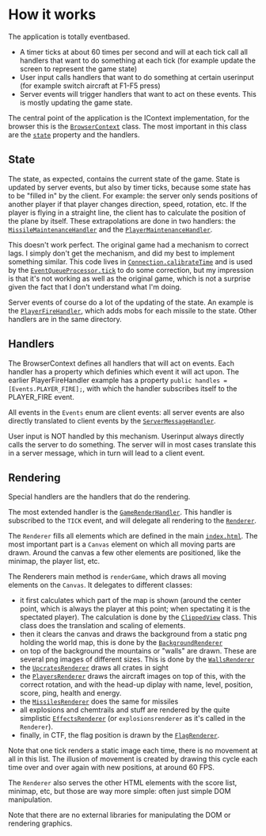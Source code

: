 # How it works

The application is totally eventbased. 

- A timer ticks at about 60 times per second and will at each tick call all handlers that want to do something at each tick (for example update the screen to represent the game state)
- User input calls handlers that want to do something at certain userinput (for example switch aircraft at F1-F5 press)
- Server events will trigger handlers that want to act on these events. This is mostly updating the game state.

The central point of the application is the IContext implementation, for the browser this is the [`BrowserContext`](src/browser-impl/browser-context.ts) class. The most important in this class are the [`state`](src/app-context/state.ts) property and the handlers. 

## State

The state, as expected, contains the current state of the game. State is updated by server events, but also by timer ticks, because some state has to be "filled in" by the client. For example: the server only sends positions of another player if that player changes direction, speed, rotation, etc. If the player is flying in a straight line, the client has to calculate the position of the plane by itself. These extrapolations are done in two handlers: the [`MissileMaintenanceHandler`](src/handlers/maintenance/missile-maintenance-handler.ts) and the [`PlayerMaintenanceHandler`](src/handlers/maintenance/player-maintenance-handler.ts). 

This doesn't work perfect. The original game had a mechanism to correct lags. I simply don't get the mechanism, and did my best to implement something similar. This code lives in [`Connection.calibrateTime`](src/connectivity/connection.ts) and is used by the [`EventQueueProcessor.tick`](src/app-context/eventqueue-processor.ts) to do some correction, but my impression is that it's not working as well as the original game, which is not a surprise given the fact that I don't understand what I'm doing.

Server events of course do a lot of the updating of the state. An example is the [`PlayerFireHandler`](src/handlers/server-messages/player-fire-handler.ts), which adds mobs for each missile to the state. Other handlers are in the same directory.

## Handlers

The BrowserContext defines all handlers that will act on events. Each handler has a property which definies which event it will act upon. The earlier PlayerFireHandler example has a property `public handles = [Events.PLAYER_FIRE];`, with which the handler subscribes itself to the PLAYER_FIRE event. 

All events in the `Events` enum are client events: all server events are also directly translated to client events by the [`ServerMessageHandler`](src/handlers/server-message-handler.ts).

User input is NOT handled by this mechanism. Userinput always directly calls the server to do something. The server will in most cases translate this in a server message, which in turn will lead to a client event.

## Rendering

Special handlers are the handlers that do the rendering. 

The most extended handler is the [`GameRenderHandler`](src/handlers/render/game-render-handler.ts). This handler is subscribed to the `TICK` event, and will delegate all rendering to the [`Renderer`](/src/browser-impl/renderers/renderer.ts).

The `Renderer` fills all elements which are defined in the main [`index.html`](static/index.html). The most important part is a `Canvas` element on which all moving parts are drawn. Around the canvas a few other elements are positioned, like the minimap, the player list, etc. 

The Renderers main method is `renderGame`, which draws all moving elements on the `Canvas`. It delegates to different classes:

- it first calculates which part of the map is shown (around the center point, which is always the player at this point; when spectating it is the spectated player). The calculation is done by the [`ClippedView`](src/browser-impl/clipped-view.ts) class. This class does the translation and scaling of elements.
- then it clears the canvas and draws the background from a static png holding the world map, this is done by the [`BackgroundRenderer`](src/browser-impl/renderers/background-renderer.ts)
- on top of the background the mountains or "walls" are drawn. These are several png images of different sizes. This is done by the [`WallsRenderer`](src/browser-impl/renderers/walls-renderer.ts)
- the [`UpcratesRenderer`](src/browser-impl/renderers/upcrates-renderer.ts) draws all crates in sight
- the [`PlayersRenderer`](src/browser-impl/renderers/players-renderer.ts) draws the aircraft images on top of this, with the correct rotation, and with the head-up diplay with name, level, position, score, ping, health and energy. 
- the [`MissilesRenderer`](src/browser-impl/renderers/missiles-renderer.ts) does the same for missiles
- all explosions and chemtrails and stuff are rendered by the quite simplistic [`EffectsRenderer`](effects-build/browser-impl/renderers/effects-renderer.js.ts) (or `explosionsrenderer` as it's called in the `Renderer`). 
- finally, in CTF, the flag position is drawn by the [`FlagRenderer`](src/browser-impl/renderers/flag-renderer.ts).

Note that one tick renders a static image each time, there is no movement at all in this list. The illusion of movement is created by drawing this cycle each time over and over again with new positions, at around 60 FPS. 

The `Renderer` also serves the other HTML elements with the score list, minimap, etc, but those are way more simple: often just simple DOM manipulation.

Note that there are no external libraries for manipulating the DOM or rendering graphics. 



